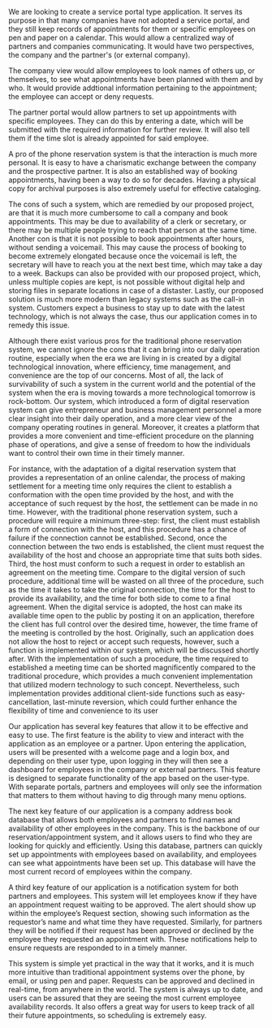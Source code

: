 
We are looking to create a service portal type application. It serves its purpose in that many companies have not adopted a service portal, and they still keep records of appointments for them or specific employees on pen and paper on a calendar. This would allow a centralized way of partners and companies communicating. It would have two perspectives, the company and the partner's (or external company). 

The company view would allow employees to look names of others up, or themselves, to see what appointments have been planned with them and by who. It would provide addtional information pertaining to the appointment; the employee can accept or deny requests. 

The partner portal would allow partners to set up appointments with specific employees. They can do this by entering a date, which will be submitted with the required information for further review. It will also tell them if the time slot is already appointed for said employee.


A pro of the phone reservation system is that the interaction is much more personal. It is easy to have a charismatic exchange between the company and the prospective partner. It is also an established way of booking appointments, having been a way to do so for decades. Having a physical copy for archival purposes is also extremely useful for effective cataloging.

The cons of such a system, which are remedied by our proposed project, are that it is much more cumbersome to call a company and book appointments. This may be due to availability of a clerk or secretary, or there may be multiple people trying to reach that person at the same time. Another con is that it is not possible to book appointments after hours, without sending a voicemail. This may cause the process of booking to become extremely elongated because once the voicemail is left, the secretary will have to reach you at the next best time, which may take a day to a week. Backups can also be provided with our proposed project, which, unless multiple copies are kept, is not possible without digital help and storing files in separate locations in case of a distaster. Lastly, our proposed solution is much more modern than legacy systems such as the call-in system. Customers expect a business to stay up to date with the latest technology, which is not always the case, thus our application comes in to remedy this issue.

  Although there exist various pros for the traditional phone reservation system, we cannot ignore the cons that it can bring into our daily operation routine, especially when the era we are living in is created by a digital technological innovation, where efficiency, time management, and convenience are the top of our concerns. Most of all, the lack of survivability of such a system in the current world and the potential of the system when the era is moving towards a more technological tomorrow is rock-bottom. Our system, which introduced a form of digital reservation system can give entrepreneur and business management personnel a more clear insight into their daily operation, and a more clear view of the company operating routines in general. Moreover, it creates a platform that provides a more convenient and time-efficient procedure on the planning phase of operations, and give a sense of freedom to how the individuals want to control their own time in their timely manner.
  
  
  For instance, with the adaptation of a digital reservation system that provides a representation of an online calendar, the process of making settlement for a meeting time only requires the client to establish a conformation with the open time provided by the host, and with the acceptance of such request by the host, the settlement can be made in no time. However, with the traditional phone reservation system, such a procedure will require a minimum three-step: first, the client must establish a form of connection with the host, and this procedure has a chance of failure if the connection cannot be established. Second, once the connection between the two ends is established, the client must request the availability of the host and choose an appropriate time that suits both sides. Third, the host must conform to such a request in order to establish an agreement on the meeting time. Compare to the digital version of such procedure, additional time will be wasted on all three of the procedure, such as the time it takes to take the original connection, the time for the host to provide its availability, and the time for both side to come to a final agreement. When the digital service is adopted, the host can make its available time open to the public by posting it on an application, therefore the client has full control over the desired time, however, the time frame of the meeting is controlled by the host. Originally, such an application does not allow the host to reject or accept such requests, however, such a function is implemented within our system, which will be discussed shortly after. With the implementation of such a procedure, the time required to established a meeting time can be shorted magnificently compared to the traditional procedure, which provides a much convenient implementation that utilized modern technology to such concept. Nevertheless, such implementation provides additional client-side functions such as easy-cancellation, last-minute reversion, which could further enhance the flexibility of time and convenience to its user
  
Our application has several key features that allow it to be effective and easy to use. The first feature is the ability to view and interact with the application as an employee or a partner. Upon entering the application, users will be presented with a welcome page and a login box, and depending on their user type, upon logging in they will then see a dashboard for employees in the company or external partners. This feature is designed to separate functionality of the app based on the user-type. With separate portals, partners and employees will only see the information that matters to them without having to dig through many menu options.

The next key feature of our application is a company address book database that allows both employees and partners to find names and availability of other employees in the company. This is the backbone of our reservation/appointment system, and it allows users to find who they are looking for quickly and efficiently. Using this database, partners can quickly set up appointments with employees based on availability, and employees can see what appointments have been set up. This database will have the most current record of employees within the company. 

A third key feature of our application is a notification system for both partners and employees. This system will let employees know if they have an appointment request waiting to be approved. The alert should show up within the employee’s Request section, showing such information as the requestor’s name and what time they have requested. Similarly, for partners they will be notified if their request has been approved or declined by the employee they requested an appointment with. These notifications help to ensure requests are responded to in a timely manner. 

This system is simple yet practical in the way that it works, and it is much more intuitive than traditional appointment systems over the phone, by email, or using pen and paper. Requests can be approved and declined in real-time, from anywhere in the world. The system is always up to date, and users can be assured that they are seeing the most current employee availability records. It also offers a great way for users to keep track of all their future appointments, so scheduling is extremely easy.
